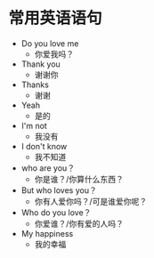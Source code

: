 
# 常用英语语句
+ Do you love me
  + 你爱我吗？
+ Thank you
  + 谢谢你
+ Thanks
  + 谢谢
+ Yeah
  + 是的
+ I'm not
  + 我没有
+ I don't know
  + 我不知道
+ who are you？
  + 你是谁？/你算什么东西？
+ But who loves you？
  + 你有人爱你吗？/可是谁爱你呢？
+ Who do you love？
  + 你爱谁？/你有爱的人吗？
+ My happiness
  + 我的幸福